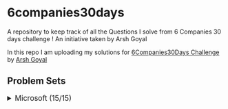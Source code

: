 # 6companies30days
 A repository to keep track of all the Questions I solve from 6 Companies 30 days challenge !
 An initiative taken by Arsh Goyal
 

In this repo I am uploading my solutions for [6Companies30Days Challenge](https://www.youtube.com/watch?v=8ESo_bXhRC4) by [Arsh Goyal](https://www.linkedin.com/in/arshgoyal/)

## Problem Sets

<details>
<summary style="font-size: 1.2em">Microsoft (15/15)</summary>

Sr  | [Problems](./goldman-sachs/README.md)                                                                                     | TryIt                                                                                                                                     | Status
----|---------------------------------------------------------------------------------------------------------------------------|-------------------------------------------------------------------------------------------------------------------------------------------|---------
1   | [Evaluate Reverse Polish Notation]()                                                     | [[Problem Link]()](https://leetcode.com/problems/evaluate-reverse-polish-notation/)                              | ✅
2   | [Combination Sum III]()                                                   | [[Problem Link]()](https://leetcode.com/problems/combination-sum-iii/)                            | 
3   | [Bulls and Cows](./goldman-sachs/count-the-subarrays-having-product-less-than-k1708.md)   | [[Problem Link]()](https://leetcode.com/problems/bulls-and-cows/)    | 

</details>

